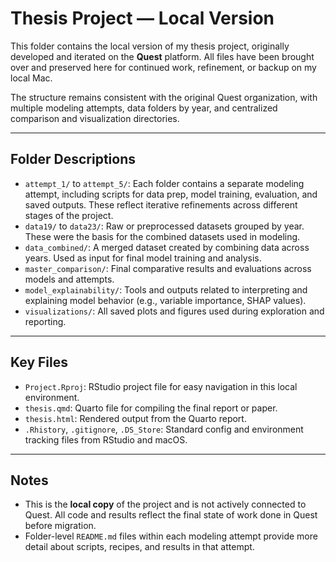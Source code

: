 # Thesis Project — Local Version

This folder contains the local version of my thesis project, originally developed and iterated on the **Quest** platform. All files have been brought over and preserved here for continued work, refinement, or backup on my local Mac.

The structure remains consistent with the original Quest organization, with multiple modeling attempts, data folders by year, and centralized comparison and visualization directories.

---

## Folder Descriptions

- `attempt_1/` to `attempt_5/`: Each folder contains a separate modeling attempt, including scripts for data prep, model training, evaluation, and saved outputs. These reflect iterative refinements across different stages of the project.
- `data19/` to `data23/`: Raw or preprocessed datasets grouped by year. These were the basis for the combined datasets used in modeling.
- `data_combined/`: A merged dataset created by combining data across years. Used as input for final model training and analysis.
- `master_comparison/`: Final comparative results and evaluations across models and attempts.
- `model_explainability/`: Tools and outputs related to interpreting and explaining model behavior (e.g., variable importance, SHAP values).
- `visualizations/`: All saved plots and figures used during exploration and reporting.

---

## Key Files

- `Project.Rproj`: RStudio project file for easy navigation in this local environment.
- `thesis.qmd`: Quarto file for compiling the final report or paper.
- `thesis.html`: Rendered output from the Quarto report.
- `.Rhistory`, `.gitignore`, `.DS_Store`: Standard config and environment tracking files from RStudio and macOS.

---

## Notes

- This is the **local copy** of the project and is not actively connected to Quest. All code and results reflect the final state of work done in Quest before migration.
- Folder-level `README.md` files within each modeling attempt provide more detail about scripts, recipes, and results in that attempt.

